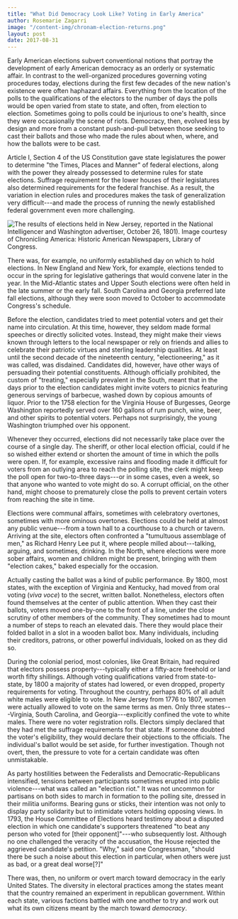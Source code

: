```yaml
---
title: "What Did Democracy Look Like? Voting in Early America"
author: Rosemarie Zagarri
image: "/content-img/chronam-election-returns.png"
layout: post
date: 2017-08-31
---
```


Early American elections subvert conventional notions that portray the
development of early American democracy as an orderly or systematic
affair. In contrast to the well-organized procedures governing voting
procedures today, elections during the first few decades of the new
nation's existence were often haphazard affairs. Everything from the
location of the polls to the qualifications of the electors to the
number of days the polls would be open varied from state to state, and
often, from election to election. Sometimes going to polls could be
injurious to one's health, since they were occasionally the scene of
riots. Democracy, then, evolved less by design and more from a constant
push-and-pull between those seeking to cast their ballots and those who
made the rules about when, where, and how the ballots were to be cast.

Article I, Section 4 of the US Constitution gave state legislatures the
power to determine "the Times, Places and Manner" of federal elections,
along with the power they already possessed to determine rules for state
elections. Suffrage requirement for the lower houses of their
legislatures also determined requirements for the federal franchise. As
a result, the variation in election rules and procedures makes the task
of generalization very difficult---and made the process of running the
newly established federal government even more challenging.

![The results of elections held in New Jersey, reported in the *National Intelligencer and Washington advertiser*, [October 26, 1801](http://chroniclingamerica.loc.gov/lccn/sn83045242/1801-10-26/ed-1/seq-2/)). Image courtesy of *Chronicling America: Historic American Newspapers*, Library of Congress.]({{site.url}}/content-img/chronam-election-returns.png)

There was, for example, no uniformly established day on which to hold
elections. In New England and New York, for example, elections tended to
occur in the spring for legislative gatherings that would convene later
in the year. In the Mid-Atlantic states and Upper South elections were
often held in the late summer or the early fall. South Carolina and
Georgia preferred late fall elections, although they were soon moved to
October to accommodate Congress's schedule.

Before the election, candidates tried to meet potential voters and get
their name into circulation. At this time, however, they seldom made
formal speeches or directly solicited votes. Instead, they might make
their views known through letters to the local newspaper or rely on
friends and allies to celebrate their patriotic virtues and sterling
leadership qualities. At least until the second decade of the nineteenth
century, "electioneering," as it was called, was disdained. Candidates
did, however, have other ways of persuading their potential
constituents. Although officially prohibited, the custom of "treating,"
especially prevalent in the South, meant that in the days prior to the
election candidates might invite voters to picnics featuring generous
servings of barbecue, washed down by copious amounts of liquor. Prior to
the 1758 election for the Virginia House of Burgesses, George Washington
reportedly served over 160 gallons of rum punch, wine, beer, and other
spirits to potential voters. Perhaps not surprisingly, the young
Washington triumphed over his opponent.

Whenever they occurred, elections did not necessarily take place over the
course of a single day. The sheriff, or other local election official,
could if he so wished either extend or shorten the amount of time in
which the polls were open. If, for example, excessive rains and flooding
made it difficult for voters from an outlying area to reach the polling
site, the clerk might keep the poll open for two-to-three days---or in
some cases, even a week, so that anyone who wanted to vote might do so.
A corrupt official, on the other hand, might choose to prematurely close
the polls to prevent certain voters from reaching the site in time.

Elections were communal affairs, sometimes with celebratory overtones,
sometimes with more ominous overtones. Elections could be held at almost
any public venue---from a town hall to a courthouse to a church or
tavern. Arriving at the site, electors often confronted a "tumultuous
assemblage of men," as Richard Henry Lee put it, where people milled
about---talking, arguing, and sometimes, drinking. In the North, where
elections were more sober affairs, women and children might be present,
bringing with them "election cakes," baked especially for the occasion.

Actually casting the ballot was a kind of public performance. By 1800,
most states, with the exception of Virginia and Kentucky, had moved from
oral voting (*viva voce*) to the secret, written ballot. Nonetheless,
electors often found themselves at the center of public attention. When
they cast their ballots, voters moved one-by-one to the front of a line,
under the close scrutiny of other members of the community. They
sometimes had to mount a number of steps to reach an elevated dais.
There they would place their folded ballot in a slot in a wooden ballot
box. Many individuals, including their creditors, patrons, or other
powerful individuals, looked on as they did so.

During the colonial period, most colonies, like Great Britain, had
required that electors possess property---typically either a fifty-acre
freehold or land worth fifty shillings. Although voting qualifications
varied from state-to-state, by 1800 a majority of states had lowered, or
even dropped, property requirements for voting. Throughout the country,
perhaps 80% of all adult white males were eligible to vote. In New
Jersey from 1776 to 1807, women were actually allowed to vote on the
same terms as men. Only three states---Virginia, South Carolina, and
Georgia---explicitly confined the vote to white males. There were no
voter registration rolls. Electors simply declared that they had met the
suffrage requirements for that state. If someone doubted the voter's
eligibility, they would declare their objections to the officials. The
individual's ballot would be set aside, for further investigation.
Though not overt, then, the pressure to vote for a certain candidate was
often unmistakable.

As party hostilities between the Federalists and Democratic-Republicans 
intensified, tensions between participants sometimes erupted into public 
violence---what was called an "election riot." It was not uncommon for 
partisans on both sides to march in formation to the polling site, dressed in 
their militia uniforms. Bearing guns or sticks, their intention was not only to 
display party solidarity but to intimidate voters holding opposing views. In 
1793, the House Committee of Elections heard testimony about a disputed 
election in which one candidate's supporters threatened "to beat any person who 
voted for \[their opponent\]"---who subsequently lost. Although no one 
challenged the veracity of the accusation, the House rejected the aggrieved 
candidate's petition. "Why," said one Congressman, "should there be such a 
noise about this election in particular, when others were just as bad, or a 
great deal worse\[?\]"

There was, then, no uniform or overt march toward democracy in the early
United States. The diversity in electoral practices among the states
meant that the country remained an experiment in republican government.
Within each state, various factions battled with one another to try and
work out what its own citizens meant by the march toward *democracy*.

